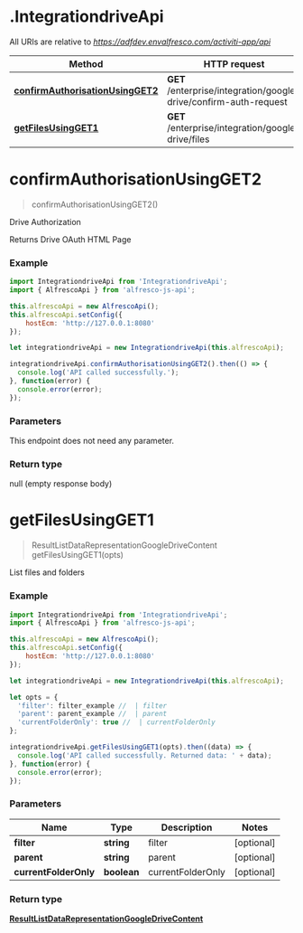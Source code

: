 # .IntegrationdriveApi

All URIs are relative to *https://adfdev.envalfresco.com/activiti-app/api*

Method | HTTP request | Description
------------- | ------------- | -------------
[**confirmAuthorisationUsingGET2**](IntegrationdriveApi.md#confirmAuthorisationUsingGET2) | **GET** /enterprise/integration/google-drive/confirm-auth-request | Drive Authorization
[**getFilesUsingGET1**](IntegrationdriveApi.md#getFilesUsingGET1) | **GET** /enterprise/integration/google-drive/files | List files and folders


<a name="confirmAuthorisationUsingGET2"></a>
# **confirmAuthorisationUsingGET2**
> confirmAuthorisationUsingGET2()

Drive Authorization

Returns Drive OAuth HTML Page

### Example
```javascript
import IntegrationdriveApi from 'IntegrationdriveApi';
import { AlfrescoApi } from 'alfresco-js-api';

this.alfrescoApi = new AlfrescoApi();
this.alfrescoApi.setConfig({
    hostEcm: 'http://127.0.0.1:8080'
});

let integrationdriveApi = new IntegrationdriveApi(this.alfrescoApi);

integrationdriveApi.confirmAuthorisationUsingGET2().then(() => {
  console.log('API called successfully.');
}, function(error) {
  console.error(error);
});

```

### Parameters
This endpoint does not need any parameter.

### Return type

null (empty response body)

<a name="getFilesUsingGET1"></a>
# **getFilesUsingGET1**
> ResultListDataRepresentationGoogleDriveContent getFilesUsingGET1(opts)

List files and folders

### Example
```javascript
import IntegrationdriveApi from 'IntegrationdriveApi';
import { AlfrescoApi } from 'alfresco-js-api';

this.alfrescoApi = new AlfrescoApi();
this.alfrescoApi.setConfig({
    hostEcm: 'http://127.0.0.1:8080'
});

let integrationdriveApi = new IntegrationdriveApi(this.alfrescoApi);

let opts = { 
  'filter': filter_example //  | filter
  'parent': parent_example //  | parent
  'currentFolderOnly': true //  | currentFolderOnly
};

integrationdriveApi.getFilesUsingGET1(opts).then((data) => {
  console.log('API called successfully. Returned data: ' + data);
}, function(error) {
  console.error(error);
});

```

### Parameters

Name | Type | Description  | Notes
------------- | ------------- | ------------- | -------------
 **filter** | **string**| filter | [optional] 
 **parent** | **string**| parent | [optional] 
 **currentFolderOnly** | **boolean**| currentFolderOnly | [optional] 

### Return type

[**ResultListDataRepresentationGoogleDriveContent**](ResultListDataRepresentationGoogleDriveContent.md)


